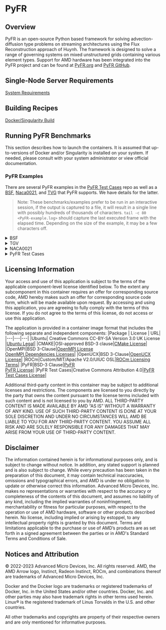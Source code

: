 # PyFR

## Overview
PyFR is an open-source Python based framework for solving advection-diffusion type problems on streaming architectures using the Flux Reconstruction approach of Huynh. The framework is designed to solve a range of governing systems on mixed unstructured grids containing various element types. Support for AMD hardware has been integrated into the PyFR project and can be found at [PyFR.org](https://www.pyfr.org/) and [PyFR GitHub](https://github.com/PyFR/PyFR).

## Single-Node Server Requirements
[System Requirements](/README.md#single-node-server-requirements) 

## Building Recipes
[Docker/Singularity Build](/pyfr/docker/)


## Running PyFR Benchmarks
This section describes how to launch the containers. It is assumed that up-to-versions of Docker and/or Singularity is installed on your system.
If needed, please consult with your system administrator or view official documentation.


### PyFR Examples
There are several PyFR examples in the [PyFR Test Cases](https://github.com/PyFR/PyFR-Test-Cases.git) repo as well as a [BSF](/pyfr/docker/examples/bsf/), [Naca0021](/pyfr/docker/examples/naca0021/), and [TVG](/pyfr/docker/examples/tgv/) that PyFR supports. We have details for the latter. 
> Note:
> These benchmarks/examples prefer to be run in an interactive session, if the output is captured to a file, it will result in a single line with possibly hundreds of thousands of characters. `tail -c 80 <PyFR-example.log>` should capture the last executed frame with the elapsed time. Depending on the size of the example, it may be a few characters off. 

<details>
<summary> BSF </summary>

#### BSF
 The script will make PyFR boot up the benchmark, compile the GPU kernels, and execute the simulation.  
 The user can track progress through a built-in progress bar in the application.  
```
/examples/bsf/run_bsf 
```
> NOTE: It is not possible to run the BFS input set with more than one GPU currently.
</details>

<details>
<summary> TGV </summary>  

#### TGV
The script converts the mesh to a PyFR mesh first and compiles the GPU kernels, and executes the simulation.  
As a convenience, this is performed in the benchmark script which can be run using 1 or 2 GPUs.  
Replace `<NGPU>` with the desired number of GPUs to use
```
/examples/tgv/run_tgv <NGPU>
```
</details>

<details>
<summary>  NACA0021 </summary>

#### NACA0021
The script extracts, then converts the mesh to a PyFR mesh first, for multiple GPU runs it will partition the mesh, then compiles the GPU kernels, and executes the simulation.  
As a convenience, this is performed in the benchmark script which can be run using 1 to 8 GPUs.  
Replace `<NGPU>` with the desired number of GPUs to use
```
/examples/naca0021/run_naca0021 <NGPU>
```
</details>

<details>
<summary>  PyFR Test Cases </summary>

#### PyFR Test Cases
The PyFR test cases have been already provided into the container, they are located at `/examples/PyFR-Test-Cases`, These examples must be run interactively. 
The instructions on how to run these test cases can be located at [PyFr Examples](https://pyfr.readthedocs.io/en/latest/examples.html).
> NOTES:
> - The examples use `cuda` be sure to replace this with `hip` to run with AMD GPUs.  
> - Paraview has not been included in the container  
> - Unstructured VTK (.vtu) files can be placed in a mounted directory to access them on host machine. See [Docker](https://docs.docker.com/storage/volumes/) or [Singularity](https://apptainer.org/user-docs/master/bind_paths_and_mounts.html) documentation for details on how to mount a directory into the container. 

</details>

## Licensing Information
Your access and use of this application is subject to the terms of the applicable component-level license identified below. To the extent any subcomponent in this container requires an offer for corresponding source code, AMD hereby makes such an offer for corresponding source code form, which will be made available upon request. By accessing and using this application, you are agreeing to fully comply with the terms of this license. If you do not agree to the terms of this license, do not access or use this application.

The application is provided in a container image format that includes the following separate and independent components:
|Package | License | URL|
|---|---|---|
|Ubuntu| Creative Commons CC-BY-SA Version 3.0 UK License |[Ubuntu Legal](https://ubuntu.com/legal)|
|CMAKE|OSI-approved BSD-3 clause|[CMake License](https://cmake.org/licensing/)|
|OpenMPI|BSD 3-Clause|[OpenMPI License](https://www-lb.open-mpi.org/community/license.php)<br /> [OpenMPI Dependencies Licenses](https://docs.open-mpi.org/en/v5.0.x/license/index.html)|
|OpenUCX|BSD 3-Clause|[OpenUCX License](https://openucx.org/license/)|
|ROCm|Custom/MIT/Apache V2.0/UIUC OSL|[ROCm Licensing Terms](https://rocm.docs.amd.com/en/latest/release/licensing.html)|
|PyFR|BSD-3 Clause|[PyFR](https://www.pyfr.org/)<br /> [PyFR License](https://github.com/PyFR/PyFR/blob/develop/LICENSE)|
|PyFR Test Cases|Creative Commons Attribution 4.0|[PyFR Test Cases License](https://github.com/PyFR/PyFR-Test-Cases)|

Additional third-party content in this container may be subject to additional licenses and restrictions. The components are licensed to you directly by the party that owns the content pursuant to the license terms included with such content and is not licensed to you by AMD. ALL THIRD-PARTY CONTENT IS MADE AVAILABLE BY AMD “AS IS” WITHOUT A WARRANTY OF ANY KIND. USE OF SUCH THIRD-PARTY CONTENT IS DONE AT YOUR SOLE DISCRETION AND UNDER NO CIRCUMSTANCES WILL AMD BE LIABLE TO YOU FOR ANY THIRD-PARTY CONTENT. YOU ASSUME ALL RISK AND ARE SOLELY RESPONSIBLE FOR ANY DAMAGES THAT MAY ARISE FROM YOUR USE OF THIRD-PARTY CONTENT.

## Disclaimer
The information contained herein is for informational purposes only, and is subject to change without notice. In addition, any stated support is planned and is also subject to change. While every precaution has been taken in the preparation of this document, it may contain technical inaccuracies, omissions and typographical errors, and AMD is under no obligation to update or otherwise correct this information. Advanced Micro Devices, Inc. makes no representations or warranties with respect to the accuracy or completeness of the contents of this document, and assumes no liability of any kind, including the implied warranties of noninfringement, merchantability or fitness for particular purposes, with respect to the operation or use of AMD hardware, software or other products described herein. No license, including implied or arising by estoppel, to any intellectual property rights is granted by this document. Terms and limitations applicable to the purchase or use of AMD’s products are as set forth in a signed agreement between the parties or in AMD's Standard Terms and Conditions of Sale.

## Notices and Attribution
© 2022-2023 Advanced Micro Devices, Inc. All rights reserved. AMD, the AMD Arrow logo, Instinct, Radeon Instinct, ROCm, and combinations thereof are trademarks of Advanced Micro Devices, Inc.

Docker and the Docker logo are trademarks or registered trademarks of Docker, Inc. in the United States and/or other countries. Docker, Inc. and other parties may also have trademark rights in other terms used herein. Linux® is the registered trademark of Linus Torvalds in the U.S. and other countries.

All other trademarks and copyrights are property of their respective owners and are only mentioned for informative purposes.
